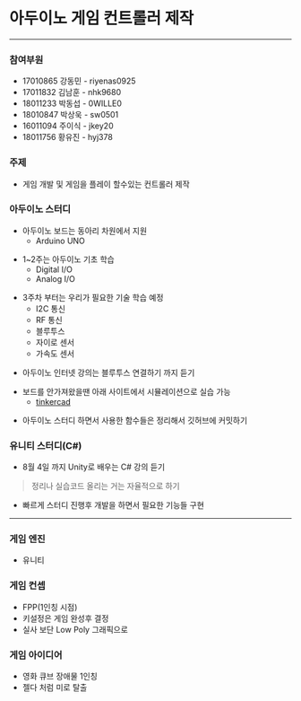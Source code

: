 # 아두이노 게임 컨트롤러 제작

---

### 참여부원
* 17010865 강동민 - riyenas0925
* 17011832 김남훈 - nhk9680
* 18011233 박동섭 - 0WILLE0
* 18010847 박상욱 - sw0501
* 16011094 주이식 - jkey20
* 18011756 황유진 - hyj378

### 주제
* 게임 개발 및 게임을 플레이 할수있는 컨트롤러 제작

### 아두이노 스터디
* 아두이노 보드는 동아리 차원에서 지원
  * Arduino UNO
> 
* 1~2주는 아두이노 기초 학습
  * Digital I/O
  * Analog I/O
>
* 3주차 부터는 우리가 필요한 기술 학습 예정
  * I2C 통신 
  * RF 통신
  * 블루투스
  * 자이로 센서
  * 가속도 센서
>
* 아두이노 인터넷 강의는 블루투스 연결하기 까지 듣기
>
* 보드를 안가져왔을땐 아래 사이트에서 시뮬레이션으로 실습 가능 
  * [tinkercad](https://www.tinkercad.com/)
>
* 아두이노 스터디 하면서 사용한 함수들은 정리해서 깃허브에 커밋하기

### 유니티 스터디(C#)
* 8월 4일 까지 Unity로 배우는 C# 강의 듣기
> 정리나 실습코드 올리는 거는 자율적으로 하기
>
* 빠르게 스터디 진행후 개발을 하면서 필요한 기능들 구현

---

### 게임 엔진
* 유니티

### 게임 컨셉
* FPP(1인칭 시점)
* 키설정은 게임 완성후 결정
* 실사 보단 Low Poly 그래픽으로

### 게임 아이디어
* 영화 큐브 장애물 1인칭
* 젤다 처럼 미로 탈출